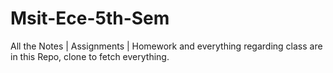 # Msit-Ece-5th-Sem
All the Notes | Assignments | Homework and everything regarding class are in this Repo, clone to fetch everything.
